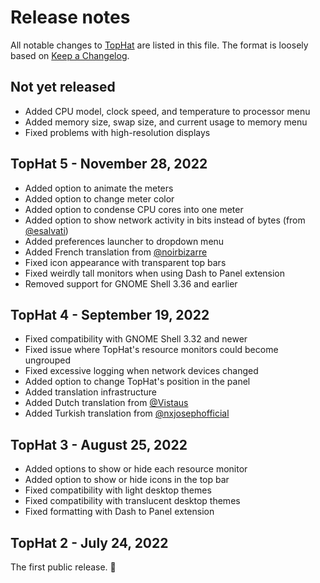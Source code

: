 # Release notes

All notable changes to [TopHat] are listed in this file. The format is loosely
based on [Keep a Changelog].

## Not yet released

- Added CPU model, clock speed, and temperature to processor menu
- Added memory size, swap size, and current usage to memory menu
- Fixed problems with high-resolution displays

## TopHat 5 - November 28, 2022

- Added option to animate the meters
- Added option to change meter color
- Added option to condense CPU cores into one meter
- Added option to show network activity in bits instead of bytes (from [@esalvati](https://github.com/esalvati))
- Added preferences launcher to dropdown menu
- Added French translation from [@noirbizarre](https://github.com/noirbizarre)
- Fixed icon appearance with transparent top bars
- Fixed weirdly tall monitors when using Dash to Panel extension
- Removed support for GNOME Shell 3.36 and earlier

## TopHat 4 - September 19, 2022

- Fixed compatibility with GNOME Shell 3.32 and newer
- Fixed issue where TopHat's resource monitors could become ungrouped
- Fixed excessive logging when network devices changed
- Added option to change TopHat's position in the panel
- Added translation infrastructure
- Added Dutch translation from [@Vistaus](https://github.com/Vistaus)
- Added Turkish translation from
  [@nxjosephofficial](https://github.com/nxjosephofficial)

## TopHat 3 - August 25, 2022

- Added options to show or hide each resource monitor
- Added option to show or hide icons in the top bar
- Fixed compatibility with light desktop themes
- Fixed compatibility with translucent desktop themes
- Fixed formatting with Dash to Panel extension

## TopHat 2 - July 24, 2022

The first public release. 🎉️

[TopHat]: https://extensions.gnome.org/extension/5219/tophat/
[Keep a Changelog]: https://keepachangelog.com/en/1.0.0/
